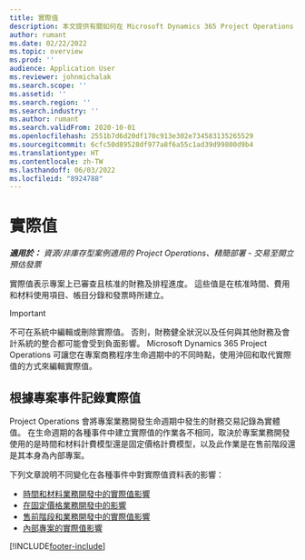 ```yaml
---
title: 實際值
description: 本文提供有關如何在 Microsoft Dynamics 365 Project Operations 中使用實際值的資訊。
author: rumant
ms.date: 02/22/2022
ms.topic: overview
ms.prod: ''
audience: Application User
ms.reviewer: johnmichalak
ms.search.scope: ''
ms.assetid: ''
ms.search.region: ''
ms.search.industry: ''
ms.author: rumant
ms.search.validFrom: 2020-10-01
ms.openlocfilehash: 2551b7d6d20df170c913e302e734583135265529
ms.sourcegitcommit: 6cfc50d89528df977a8f6a55c1ad39d99800d9b4
ms.translationtype: HT
ms.contentlocale: zh-TW
ms.lasthandoff: 06/03/2022
ms.locfileid: "8924788"
---
```

# <a name="actuals"></a>實際值

_**適用於：** 資源/非庫存型案例適用的 Project Operations、精簡部署 - 交易至開立預估發票_

實際值表示專案上已審查且核准的財務及排程進度。 這些值是在核准時間、費用和材料使用項目、帳目分錄和發票時所建立。

> [!IMPORTANT]
> 不可在系統中編輯或刪除實際值。 否則，財務健全狀況以及任何與其他財務及會計系統的整合都可能會受到負面影響。 Microsoft Dynamics 365 Project Operations 可讓您在專案商務程序生命週期中的不同時點，使用沖回和取代實際值的方式來編輯實際值。

## <a name="recording-actuals-based-on-project-events"></a>根據專案事件記錄實際值

Project Operations 會將專案業務開發生命週期中發生的財務交易記錄為實體值。 在生命週期的各種事件中建立實際值的作業各不相同，取決於專案業務開發使用的是時間和材料計費模型還是固定價格計費模型，以及此作業是在售前階段還是其本身為內部專案。

下列文章說明不同變化在各種事件中對實際值資料表的影響：

- [時間和材料業務開發中的實際值影響](ActualsonTM.md)
- [在固定價格業務開發中的影響](ActualonFP.md)
- [售前階段和業務開發中的實際值影響](ActualonPreSales.md)
- [內部專案的實際值影響](ActualonInternal.md)

[!INCLUDE[footer-include](../includes/footer-banner.md)]
